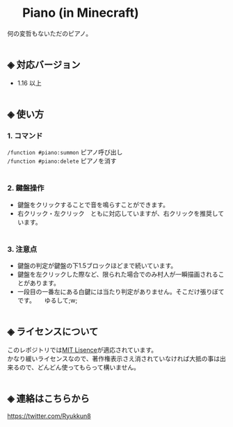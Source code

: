 # &nbsp;　Piano (in Minecraft)
何の変哲もないただのピアノ。<br><br>

## ◈ 対応バージョン<br>
  - 1.16 以上<br><br>
  
## ◈ 使い方
### 1. コマンド
  `/function #piano:summon` ピアノ呼び出し<br>
  `/function #piano:delete` ピアノを消す<br><br>

### 2. 鍵盤操作
  - 鍵盤をクリックすることで音を鳴らすことができます。<br>
  - 右クリック・左クリック　ともに対応していますが、右クリックを推奨しています。<br><br>

### 3. 注意点
  - 鍵盤の判定が鍵盤の下1.5ブロックほどまで続いています。<br>
  - 鍵盤を左クリックした際など、限られた場合でのみ村人が一瞬描画されることがあります。<br>
  - 一段目の一番左にある白鍵には当たり判定がありません。そこだけ張りぼてです。　　ゆるして;w;<br><br>

## ◈ ライセンスについて
このレポジトリでは[MIT Lisence](LICENSE)が適応されています。<br>
かなり緩いライセンスなので、著作権表示さえ消されていなければ大抵の事は出来るので、どんどん使ってもらって構いません。<br><br>

## ◈ 連絡はこちらから
https://twitter.com/Ryukkun8

